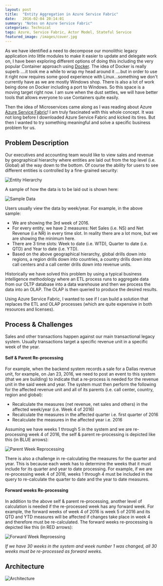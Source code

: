 ```yaml
---
layout: post
title:  "Entity Aggregation in Azure Service Fabric"
date:   2016-02-04 20:14:01
summary: "Notes on Azure Service Fabric"
categories: Technical
tags: Azure, Service Fabric, Actor Model, Stateful Service
featured_image: /images/cover.jpg
---
```


As we have identified a need to decompose our monolithic legacy application into little modules to make it easier to update and delegate work on, I have been exploring different options of doing this including the very popular Container approach using [Docker](https://www.docker.com/). The idea of Docker is really superb ....it took me a while to wrap my head around it ....but in order to use it right now requires some good experience with Linux...something we don't currently have as we are mostly Windows shop. There is also a lot of work being done on Docker including a port to Windows. So this space is a moving target right now. I am sure when the dust settles, we will have better tools that allows everyone to use Containers quite easily. 

Then the idea of Microservices came along as I was reading about Azure [Azure Service Fabric](https://azure.microsoft.com/en-us/services/service-fabric/)! I am truly fascinated with this whole concept. It was not long before I downloaded Azure Service Fabric and kicked its tires. But then I wanted to try something meaningful and solve a specific business problem for us.

## Problem Description

Our executives and accounting team would like to view sales and revenue by geographical hierarchy where entities are laid out from the top level (i.e. Global) all the way down to the bottom. Of course the ability for users to see different entities is controlled by a fine-grained security:

![Entity Hierarchy](http://i.imgur.com/POkG8aP.png)

A sample of how the data is to be laid out is shown here:

![Sample Data](http://i.imgur.com/4XzXFqF.png)

Users usually view the data by week/year. For example, in the above sample:

* We are showing the 3rd week of 2016. 
* For every entity, we have 2 measures: Net Sales (i.e. NS) and Net Revenue (i.e NR) in every time slot. In reality there are a lot more, but we are showing the minimum here. 
* There are 3 time slots: Week to date (i.e. WTD), Quarter to date (i.e. QTD) and Year to date (i.e. YTD). 
* Based on the above geographical hierarchy, global drills down into regions, a region drills down into countries, a country drills down into call centers and a call center drills down into revenue units.

Historically we have solved this problem by using a typical business intelligence methodology where an ETL process runs to aggregate data from our OLTP database into a data warehouse and then we process the data into an OLAP. The OLAP is then queried to produce the desired results.

Using Azure Service Fabric, I wanted to see if I can build a solution that replaces the ETL and OLAP processes (which are quite expensive in both resources and licenses).   
       
## Process & Challenges

Sales and other transactions happen against our main transactional legacy system. Usually transactions target a specific revenue unit in a specific week of the year. 

#### Self & Parent Re-processing

For example, when the backend system records a sale for a Dallas revenue unit, for example, on Jan 23, 2016, we need to post an event to this system (that we are building) to indicate that a re-process is needed for the revenue unit in the said week and year. The system must then perform the following for the affected revenue unit and all of its parents (i.e. call center, country, region and global):

* Recalculate the measures (net revenue, net sales and others) in the affected week/year (i.e. Week 4 of 2016)
* Recalculate the measures in the affected quarter i.e. first quarter of 2016
* Recalculate the measures in the affected year i.e. 2016

Assuming we have weeks 1 through 5 in the system and we are re-processing week 4 of 2016, the self & parent re-processing is depicted like this (in BLUE arrows):

![Parent Week Reprocessing](http://i.imgur.com/Xkpq7xO.png)

There is also a challenge in re-calculating the measures for the quarter and year. This is because each week has to determine the weeks that it must include for its quarter and year to date processing. For example, if we are re-processing week 4 of 2016, weeks 1 through 4 must be included in the query to re-calculate the quarter to date and the year to date measures.

#### Forward weeks Re-processing

In addition to the above self & parent re-processing, another level of calculation is needed if the re-processed week has any forward week. For example, the forward weeks of week 4 of 2016 is week 5 of 2016 and its QTD and YTD measures will be affected if changes take place in week 4 and therefore must be re-calculated. The forward weeks re-processing is depicted like this (in RED arrows):

![Forward Week Reproessing](http://i.imgur.com/e56hn60.png) 

_*If we have 30 weeks in the system and week number 1 was changed, all 30 weeks must be re-processed as forward weeks.*_

## Architecture

![Architecture](http://i.imgur.com/Y4BUHxU.png)
